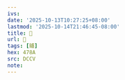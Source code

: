 ```yaml
---
ivs:
date: '2025-10-13T10:27:25+08:00'
lastmod: '2025-10-14T21:46:45-08:00'
title: 􄽝
url: 􄽝
tags: [䞊]
hex: 478A
src: DCCV
note:
---
```

